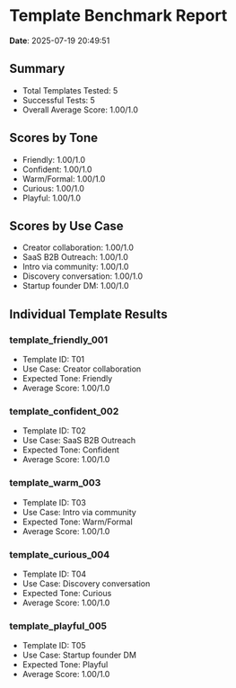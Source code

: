 # Template Benchmark Report

**Date**: 2025-07-19 20:49:51

## Summary

- Total Templates Tested: 5
- Successful Tests: 5
- Overall Average Score: 1.00/1.0

## Scores by Tone

- Friendly: 1.00/1.0
- Confident: 1.00/1.0
- Warm/Formal: 1.00/1.0
- Curious: 1.00/1.0
- Playful: 1.00/1.0

## Scores by Use Case

- Creator collaboration: 1.00/1.0
- SaaS B2B Outreach: 1.00/1.0
- Intro via community: 1.00/1.0
- Discovery conversation: 1.00/1.0
- Startup founder DM: 1.00/1.0

## Individual Template Results


### template_friendly_001
- Template ID: T01
- Use Case: Creator collaboration
- Expected Tone: Friendly
- Average Score: 1.00/1.0

### template_confident_002
- Template ID: T02
- Use Case: SaaS B2B Outreach
- Expected Tone: Confident
- Average Score: 1.00/1.0

### template_warm_003
- Template ID: T03
- Use Case: Intro via community
- Expected Tone: Warm/Formal
- Average Score: 1.00/1.0

### template_curious_004
- Template ID: T04
- Use Case: Discovery conversation
- Expected Tone: Curious
- Average Score: 1.00/1.0

### template_playful_005
- Template ID: T05
- Use Case: Startup founder DM
- Expected Tone: Playful
- Average Score: 1.00/1.0